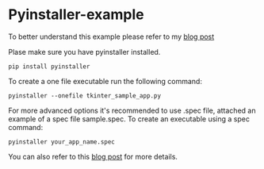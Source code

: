 # Pyinstaller-example

To better understand this example please refer to my [blog post](http://3.120.248.248/?page_id=287)

Plase make sure you have pyinstaller installed.
```
pip install pyinstaller
```
To create a one file executable run the following command:
```
pyinstaller --onefile tkinter_sample_app.py  
```
For more advanced options it's recommended to use .spec file, attached an example of a spec file sample.spec. To create an executable using a spec command:
```
pyinstaller your_app_name.spec
```
You can also refer to this [blog post](http://3.120.248.248/?page_id=295) for more details.
